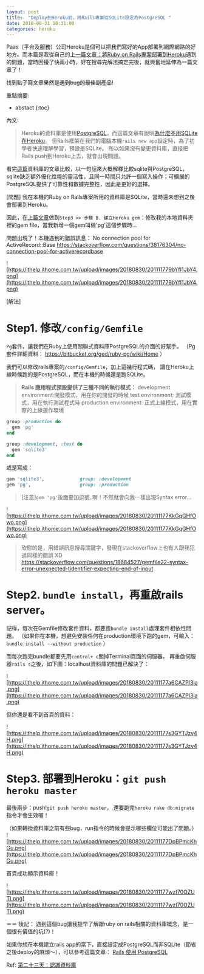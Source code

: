 ```yaml
---
layout: post
title:  "Deploy到Heroku前，將Rails專案從SQLite設定為PostgreSQL "
date: 2018-08-31 10:31:00
categories: heroku
---
```




Paas（平台及服務）公司Heroku是個可以把我們寫好的App部署到網際網路的好地方。而本篇是我從自己的[上一篇文章：將Ruby on Rails專案部署到Heroku](https://ithelp.ithome.com.tw/articles/10199014)遇到的問題，當時困擾了快兩小時，好在搜尋完解法搞定完後，就興奮地延伸為一篇文章了！

<!-- more -->

~~找到點子寫文章果然是遇到bug的最佳副產品!~~

重點摘要:
* abstact
{:toc}

內文:

> Heroku的資料庫是使用[PostgreSQL](https://devcenter.heroku.com/articles/heroku-postgresql#local-setup)，而這篇文章有說明[為什麼不用SQLite在Heroku](https://devcenter.heroku.com/articles/sqlite3)。
但Rails框架在我們的電腦本機`rails new app`設定時，為了初學者快速理解學習，預設是SQLite。
所以如果沒有變更資料庫，直接把Rails push到Heroku上去，就會出現問題。

看完[這篇](https://www.digitalocean.com/community/tutorials/sqlite-vs-mysql-vs-postgresql-a-comparison-of-relational-database-management-systems)資料庫的文章比較，以一句話來大概解釋比較sqlite與PostgreSQL，sqlite缺乏額外優化性能的靈活性，且同一時間只允許一個寫入操作；可擴展的PostgreSQL提供了可靠性和數據完整性，因此是更好的選擇。

[問題]
我在本機的Ruby on Rails專案所用的資料庫是SQLite，當時還未想到之後會部署到Heroku。

因此，在[上篇文章](https://ithelp.ithome.com.tw/articles/10199014)做到`Step3 >> 步驟 B. 建立Heroku gem`：修改我的本地資料夾裡的gem file，當我新增一個gem叫做'pg'這個步驟時...

問題出現了！本機遇到的錯誤訊息： No connection pool for ActiveRecord::Base
<https://stackoverflow.com/questions/38176304/no-connection-pool-for-activerecordbase>
  
![https://ithelp.ithome.com.tw/upload/images/20180830/201111779bYfI1JbY4.png](https://ithelp.ithome.com.tw/upload/images/20180830/201111779bYfI1JbY4.png)

[解法]

# Step1. 修改`/config/Gemfile`

`Pg`套件，讓我們在Ruby上使用關聯式資料庫PostgreSQL的介面的好幫手。
（Pg套件詳細資料： <https://bitbucket.org/ged/ruby-pg/wiki/Home> ）

我們可以修改rails專案的`/config/Gemfile`，加上這幾行程式碼，
讓在Heroku上線時候跑的是PostgreSQL，而在本機的時候還是跑SQLite。

> **Rails 應用程式預設提供了三種不同的執行模式：**
development environment:開發模式，用在你的開發的時候
test environment: 測試模式，用在執行測試程式時
production environment: 正式上線模式，用在實際的上線運作環境

```ruby
group :production do
  gem 'pg'
end

group :development, :test do
  gem 'sqlite3'  
end  
```

或是寫成：

```ruby
gem 'sqlite3',             group: :development
gem 'pg',                  group: :production
```

> [注意]`gem 'pg'`後面要加逗號`,`啊！不然就會向我一樣出現Syntax error...
  
![https://ithelp.ithome.com.tw/upload/images/20180830/20111177KkGqGHfOwo.png](https://ithelp.ithome.com.tw/upload/images/20180830/20111177KkGqGHfOwo.png)

> 欣慰的是，用錯誤訊息搜尋關鍵字，發現在stackoverflow上也有人跟我犯過同樣的錯誤 XD
<https://stackoverflow.com/questions/18684527/gemfile22-syntax-error-unexpected-tidentifier-expecting-end-of-input>

# Step2. `bundle install`，再重啟rails server。

記得，每次在Gemfile修改套件資料，都要跑`bundle install`處理套件相依性問題。
（如果你在本機，想避免安裝任何在production環境下跑的gem，可輸入：`bundle install --without production` ）

而每次跑完bundle都要先用`control+ c`關掉Terminal頁面的伺服器，
再重啟伺服器`rails s`之後，如下圖：localhost資料庫的問題已解決了：
  
![https://ithelp.ithome.com.tw/upload/images/20180830/20111177a6CAZPI3la.png](https://ithelp.ithome.com.tw/upload/images/20180830/20111177a6CAZPI3la.png)

但你還是看不到首頁的資料：
  
  ![https://ithelp.ithome.com.tw/upload/images/20180830/20111177s3GYTJzv4H.png](https://ithelp.ithome.com.tw/upload/images/20180830/20111177s3GYTJzv4H.png)

# Step3. 部署到Heroku：`git push heroku master`

最後兩步：push!`git push heroku master`，
還要跑完`heroku rake db:migrate`指令才會生效喔！

（如果轉換資料庫之前有些bug，run指令的時候會提示哪些欄位可能出了問題。）
![https://ithelp.ithome.com.tw/upload/images/20180830/20111177DpBPmcKhGu.png](https://ithelp.ithome.com.tw/upload/images/20180830/20111177DpBPmcKhGu.png)

首頁成功顯示資料庫！
  
![https://ithelp.ithome.com.tw/upload/images/20180830/20111177wzI70OZUTI.png](https://ithelp.ithome.com.tw/upload/images/20180830/20111177wzI70OZUTI.png)

＝＝
後記：
遇到這個bug讓我提早了解跟ruby on rails相關的資料庫概念，是一個很有價值的坑(?)！

如果你想在本機建立rails app的當下，直接設定成PostgreSQL而非SQLite（節省之後deploy的麻煩～），可以參考這篇文章：
[Rails 使用 PostgreSQL](https://medium.com/@yengttt/rails-%E4%BD%BF%E7%94%A8-postgresql-bc3123216d2a)

Ref:
[第二十三天：認識資料庫](https://ithelp.ithome.com.tw/articles/10196781)
